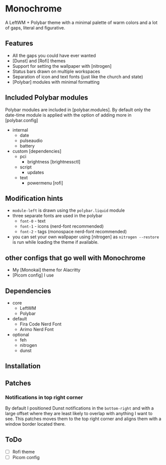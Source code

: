 # Monochrome
A LeftWM + Polybar theme with a minimal palette of warm colors and a lot of gaps, literal and figurative.

## Features
- All the gaps you could have ever wanted
- [Dunst] and [Rofi] themes
- Support for setting the wallpaper with [nitrogen]
- Status bars drawn on multiple workspaces
- Separation of icon and text fonts (just like the church and state)
- [Polybar] modules with minimal formatting

## Included Polybar modules
Polybar modules are included in [polybar.modules]. By default only the date-time module is applied with the option of adding more in [polybar.config]
- internal
	- date
	- pulseaudio
	- battery
- custom [dependencies]
	- pci
		- brightness [brightnessctl]
	- script
		- updates
	- text
		- powermenu [rofi]

## Modification hints
- `module-left` is drawn using the `polybar.liquid` module
- three separate fonts are used in the polybar
	- `font-0` - text
	- `font-1` - icons (nerd-font recommended)
	- `font-2` - tags (monospace nerd-font recommended)
- you can set your own wallpaper using [nitrogen] as `nitrogen --restore` is run while loading the theme if available.

## other configs that go well with Monochrome
- My [Monokai] theme for Alacritty
- [Picom config] I use

## Dependencies
- core
	- LeftWM
	- Polybar
- default
	- Fira Code Nerd Font
	- Arimo Nerd Font
- optional
	- feh
	- nitrogen
	- dunst

## Installation


## Patches
### Notifications in top right corner
By default I positioned Dunst notifications in the `bottom-right` and with a large offset where they are least likely to overlap with anything I want to see. This patches moves them to the top right corner and aligns them with a window border located there.

## ToDo
- [ ] Rofi theme
- [ ] Picom config